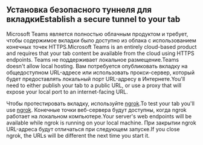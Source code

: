 ## <a name="establish-a-secure-tunnel-to-your-tab"></a><span data-ttu-id="36873-101">Установка безопасного туннеля для вкладки</span><span class="sxs-lookup"><span data-stu-id="36873-101">Establish a secure tunnel to your tab</span></span>

<span data-ttu-id="36873-102">Microsoft Teams является полностью облачным продуктом и требует, чтобы содержимое вкладки было доступно из облака с использованием конечных точек HTTPS.</span><span class="sxs-lookup"><span data-stu-id="36873-102">Microsoft Teams is an entirely cloud-based product and requires that your tab content be available from the cloud using HTTPS endpoints.</span></span> <span data-ttu-id="36873-103">Teams не поддерживает локальное размещение.</span><span class="sxs-lookup"><span data-stu-id="36873-103">Teams doesn't allow local hosting.</span></span> <span data-ttu-id="36873-104">Вам потребуется опубликовать вкладку на общедоступном URL-адресе или использовать прокси-сервер, который будет предоставлять локальный порт URL-адресу в Интернете.</span><span class="sxs-lookup"><span data-stu-id="36873-104">You'll need to either publish your tab to a public URL, or use a proxy that will expose your local port to an internet-facing URL.</span></span>

<span data-ttu-id="36873-105">Чтобы протестировать вкладку, используйте [ngrok](https://ngrok.com/docs).</span><span class="sxs-lookup"><span data-stu-id="36873-105">To test your tab you'll use [ngrok](https://ngrok.com/docs).</span></span> <span data-ttu-id="36873-106">Конечные точки веб-сервера будут доступны, когда ngrok работает на локальном компьютере.</span><span class="sxs-lookup"><span data-stu-id="36873-106">Your server's web endpoints will be available while ngrok is running on your local machine.</span></span> <span data-ttu-id="36873-107">При закрытии ngrok URL-адреса будут отличаться при следующем запуске.</span><span class="sxs-lookup"><span data-stu-id="36873-107">If you close ngrok, the URLs will be different the next time you start it.</span></span>
